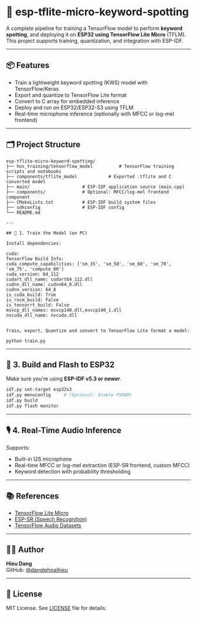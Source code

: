 # 🧠 esp-tflite-micro-keyword-spotting

A complete pipeline for training a TensorFlow model to perform **keyword spotting**, and deploying it on **ESP32 using TensorFlow Lite Micro** (TFLM). This project supports training, quantization, and integration with ESP-IDF.

---

## 📦 Features

- Train a lightweight keyword spotting (KWS) model with TensorFlow/Keras
- Export and quantize to TensorFlow Lite format
- Convert to C array for embedded inference
- Deploy and run on ESP32/ESP32-S3 using TFLM
- Real-time microphone inference (optionally with MFCC or log-mel frontend)

---

## 🗂️ Project Structure

```
esp-tflite-micro-keyword-spotting/
├── hos_training/tensorflow_model          # TensorFlow training scripts and notebooks
├── components/tflite_model            # Exported .tflite and C converted model
├── main/                    # ESP-IDF application source (main.cpp)
├── components/              # Optional: MFCC/log-mel frontend component
├── CMakeLists.txt           # ESP-IDF build system files
├── sdkconfig                # ESP-IDF config
└── README.md

---

## 🧪 1. Train the Model (on PC)

Install dependencies:

cuda:
TensorFlow Build Info:
cuda_compute_capabilities: ['sm_35', 'sm_50', 'sm_60', 'sm_70', 'sm_75', 'compute_80']
cuda_version: 64_112
cudart_dll_name: cudart64_112.dll
cudnn_dll_name: cudnn64_8.dll
cudnn_version: 64_8
is_cuda_build: True
is_rocm_build: False
is_tensorrt_build: False
msvcp_dll_names: msvcp140.dll,msvcp140_1.dll
nvcuda_dll_name: nvcuda.dll


Train, export, Quantize and convert to TensorFlow Lite format a model:
```
```bash
python train.py
```

---

## 🚀 3. Build and Flash to ESP32

Make sure you're using **ESP-IDF v5.3 or newer**.

```bash
idf.py set-target esp32s3
idf.py menuconfig     # (Optional: Enable PSRAM)
idf.py build
idf.py flash monitor
```

---

## 🎙️ 4. Real-Time Audio Inference

Supports:

- Built-in I2S microphone
- Real-time MFCC or log-mel extraction (ESP-SR frontend, custom MFCC)
- Keyword detection with probability thresholding

---

## 📚 References

- [TensorFlow Lite Micro](https://www.tensorflow.org/lite/microcontrollers)
- [ESP-SR (Speech Recognition)](https://github.com/espressif/esp-sr)
- [TensorFlow Audio Datasets](https://www.tensorflow.org/datasets/catalog/speech_commands)

---

## 🧑‍💻 Author

**Hieu Dang**  
GitHub: [@danglehoaihieu](https://github.com/danglehoaihieu)

---

## 🪪 License

MIT License. See [LICENSE](LICENSE) file for details.
